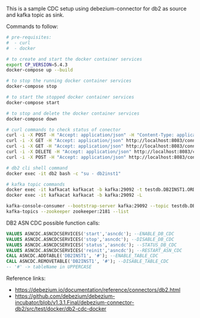 This is a sample CDC setup using debezium-connector for db2 as source and kafka topic as sink.

Commands to follow:
```bash
# pre-requisites:
#  - curl
#  - docker

# to create and start the docker container services
export CP_VERSION=5.4.3
docker-compose up --build

# to stop the running docker container services
docker-compose stop

# to start the stopped docker container services
docker-compose start

# to stop and delete the docker container services
docker-compose down

# curl commands to check status of conector
curl -i -X POST -H "Accept: application/json" -H "Content-Type: application/json" http://localhost:8083/connectors -d @db2-connector-source.json
curl -i -X GET -H "Accept: application/json" http://localhost:8083/connectors/db2-connector-source
curl -i -X GET -H "Accept: application/json" http://localhost:8083/connectors/db2-connector-source/status
curl -i -X DELETE -H "Accept: application/json" http://localhost:8083/connectors/db2-connector-source
curl -i -X POST -H "Accept: application/json" http://localhost:8083/connectors/db2-connector-source/tasks/0/restart # can be used to restart failed connector task upon delay in db2 startup

# db2 cli shell command
docker exec -it db2 bash -c "su - db2inst1"

# kafka topic commands
docker exec -it kafkacat kafkacat -b kafka:29092 -t testdb.DB2INST1.ORDERS -C
docker exec -it kafkacat kafkacat -b kafka:29092 -L

kafka-console-consumer --bootstrap-server kafka:29092 --topic testdb.DB2INST1.ORDERS --from-beginning
kafka-topics --zookeeper zookeeper:2181 --list
```

DB2 ASN CDC possible function calls:
```sql
VALUES ASNCDC.ASNCDCSERVICES('start','asncdc'); --ENABLE_DB_CDC
VALUES ASNCDC.ASNCDCSERVICES('stop','asncdc'); --DISABLE_DB_CDC
VALUES ASNCDC.ASNCDCSERVICES('status','asncdc'); --STATUS_DB_CDC
VALUES ASNCDC.ASNCDCSERVICES('reinit','asncdc'); --RESTART_ASN_CDC
CALL ASNCDC.ADDTABLE('DB2INST1', '#'); --ENABLE_TABLE_CDC
CALL ASNCDC.REMOVETABLE('DB2INST1', '#'); --DISABLE_TABLE_CDC
-- '#' -> tableName in UPPERCASE
```

Reference links:
- https://debezium.io/documentation/reference/connectors/db2.html
- https://github.com/debezium/debezium-incubator/blob/v1.3.1.Final/debezium-connector-db2/src/test/docker/db2-cdc-docker
